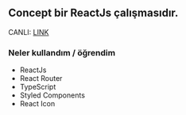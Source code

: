 
## Concept bir ReactJs çalışmasıdır.

CANLI: [LINK](https://furkancakici.github.io/concept-app-reactjs/)

### Neler kullandım / öğrendim 

- ReactJs
- React Router
- TypeScript
- Styled Components
- React Icon
